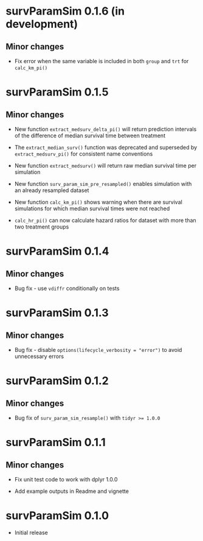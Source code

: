 
# survParamSim 0.1.6 (in development)

## Minor changes

* Fix error when the same variable is included in both `group` and `trt` for `calc_km_pi()`

# survParamSim 0.1.5

## Minor changes

* New function `extract_medsurv_delta_pi()` will return prediction intervals of the difference of median survival time between treatment  

* The `extract_median_surv()` function was deprecated and superseded by `extract_medsurv_pi()` for consistent name conventions  

* New function `extract_medsurv()` will return raw median survival time per simulation

* New function `surv_param_sim_pre_resampled()` enables simulation with an already resampled dataset

* New function `calc_km_pi()` shows warning when there are survival simulations for which median survival times were not reached

* `calc_hr_pi()` can now calculate hazard ratios for dataset with more than two treatment groups


# survParamSim 0.1.4

## Minor changes

* Bug fix - use `vdiffr` conditionally on tests


# survParamSim 0.1.3 

## Minor changes

* Bug fix - disable `options(lifecycle_verbosity = "error")` to avoid unnecessary errors


# survParamSim 0.1.2

## Minor changes

* Bug fix of `surv_param_sim_resample()` with `tidyr >= 1.0.0`

# survParamSim 0.1.1

## Minor changes

* Fix unit test code to work with dplyr 1.0.0

* Add example outputs in Readme and vignette


# survParamSim 0.1.0

* Initial release
